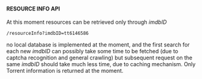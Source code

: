 #### RESOURCE INFO API

At this moment resources can be retrieved only through *imdbID*

`/resourceInfo?imdbID=tt6146586`

no local database is implemented at the moment, and the first search for each new *imdbID* can possibly
take some time to be fetched (due to captcha recognition and general crawling) but subsequent request
on the same *imdbID* should take much less time, due to caching mechanism.
Only Torrent information is returned at the moment.

